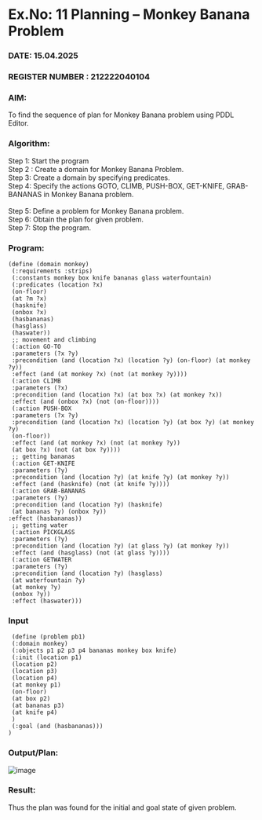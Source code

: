 # Ex.No: 11  Planning –  Monkey Banana Problem
### DATE: 15.04.2025                                                                     
### REGISTER NUMBER : 212222040104
### AIM: 
To find the sequence of plan for Monkey Banana problem using PDDL Editor.
###  Algorithm:
Step 1:  Start the program <br> 
Step 2 : Create a domain for Monkey Banana Problem. <br> 
Step 3:  Create a domain by specifying predicates. <br> 
Step 4: Specify the actions GOTO, CLIMB, PUSH-BOX, GET-KNIFE, GRAB-BANANAS in Monkey Banana problem.<br>  
Step 5:   Define a problem for Monkey Banana problem.<br> 
Step 6:  Obtain the plan for given problem.<br> 
Step 7: Stop the program.<br> 
### Program:

```
(define (domain monkey)
 (:requirements :strips)
 (:constants monkey box knife bananas glass waterfountain)
 (:predicates (location ?x)
 (on-floor)
 (at ?m ?x)
 (hasknife)
 (onbox ?x)
 (hasbananas)
 (hasglass)
 (haswater))
 ;; movement and climbing
 (:action GO-TO
 :parameters (?x ?y)
 :precondition (and (location ?x) (location ?y) (on-floor) (at monkey ?y))
 :effect (and (at monkey ?x) (not (at monkey ?y))))
 (:action CLIMB
 :parameters (?x)
 :precondition (and (location ?x) (at box ?x) (at monkey ?x))
 :effect (and (onbox ?x) (not (on-floor))))
 (:action PUSH-BOX
 :parameters (?x ?y)
 :precondition (and (location ?x) (location ?y) (at box ?y) (at monkey ?y)
 (on-floor))
 :effect (and (at monkey ?x) (not (at monkey ?y))
 (at box ?x) (not (at box ?y))))
 ;; getting bananas
 (:action GET-KNIFE
 :parameters (?y)
 :precondition (and (location ?y) (at knife ?y) (at monkey ?y))
 :effect (and (hasknife) (not (at knife ?y))))
 (:action GRAB-BANANAS
 :parameters (?y)
 :precondition (and (location ?y) (hasknife)
 (at bananas ?y) (onbox ?y)) 
:effect (hasbananas))
 ;; getting water
 (:action PICKGLASS
 :parameters (?y)
 :precondition (and (location ?y) (at glass ?y) (at monkey ?y))
 :effect (and (hasglass) (not (at glass ?y))))
 (:action GETWATER
 :parameters (?y)
 :precondition (and (location ?y) (hasglass)
 (at waterfountain ?y)
 (at monkey ?y)
 (onbox ?y))
 :effect (haswater)))
```


### Input 
```
 (define (problem pb1)
 (:domain monkey)
 (:objects p1 p2 p3 p4 bananas monkey box knife)
 (:init (location p1)
 (location p2)
 (location p3)
 (location p4)
 (at monkey p1)
 (on-floor)
 (at box p2)
 (at bananas p3)
 (at knife p4)
 )
 (:goal (and (hasbananas)))
) 
```

### Output/Plan:

![image](https://github.com/user-attachments/assets/8ab90f1e-1703-4f72-aa7d-208972aa0d0d)




### Result:
Thus the plan was found for the initial and goal state of given problem.
